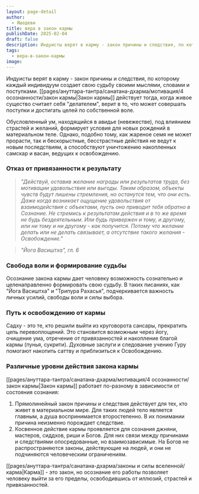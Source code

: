 ```yaml
---
layout: page-detail
author:
  - Яшодеви
title: вера в закон кармы
publishDate: 2025-02-04
draft: false
description: Индуисты верят в карму - закон причины и следствия, по которому каждый индивидуум создает свою судьбу своими мыслями, словами и поступками. Закон кармы действует тогда, когда живое существо считает себя "делателем", верит в то, что может совершать поступки и достигать целей по собственной воле.
tags:
  - вера-в-закон-кармы
image:
---
```

Индуисты верят в карму - закон причины и следствия, по которому каждый индивидуум создает свою судьбу своими мыслями, словами и поступками. [[pages/ануттара-тантра/санатана-дхарма/мотивация/4 осознанности/закон кармы|Закон кармы]] действует тогда, когда живое существо считает себя "делателем", верит в то, что может совершать поступки и достигать целей по собственной воле. 

Обусловленный ум, находящийся в авидье (невежестве), под влиянием страстей и желаний, формирует условия для новых рождений в материальном теле. Однако, подобно тому, как жареное семя не может прорасти, так и бескорыстные, бесстрастные действия не ведут к новым последствиям, а способствуют уничтожению накопленных самскар и васан, ведущих к освобождению.

### Отказ от привязанности к результату

>*"Действуй, оставив желание награды или результатов труда, без мотивации удовольствия или выгоды. Таким образом, объекты чувств будут лишены стремления, но останутся тем, что они есть. Даже когда возникает ощущение удовольствия от взаимодействия с объектами, пусть оно приводит тебя обратно в Сознание. Не стремись к результатам действия и в то же время не будь бездеятельным. Или будь привержен и тому, и другому, или ни тому и ни другому - как получится. Потому что желание делать или не делать связывает, а отсутствие такого желания -  Освобождение."* 

>*"Йога Васиштха", гл. 6*

### Свобода воли и формирование судьбы

Осознание закона кармы дает человеку возможность сознательно и целенаправленно формировать свою судьбу. В таких писаниях, как "Йога Васиштха" и "Трипура Рахасья", подчеркивается важность личных усилий, свободы воли и силы выбора.
### Путь к освобождению от кармы

Садху - это те, кто решили выйти из круговорота сансары, прекратить цепь перевоплощений. Это становится возможным через йогу, очищение ума, отречение от привязанностей и накопление благой кармы (пунья, сукрити). Духовные заслуги и следование учению Гуру помогают накопить саттву и приблизиться к Освобождению.

### Различные уровни действия закона кармы

[[pages/ануттара-тантра/санатана-дхарма/мотивация/4 осознанности/закон кармы|Закон кармы]] работает по-разному в зависимости от состояния сознания:

1. Прямолинейный закон причины и следствия действует для тех, кто живет в материальном мире. Для таких людей тело является главным, а душа воспринимается второстепенно. В их понимании причина неизменно порождает следствие.
2. Косвенное действие кармы проявляется для сознания джняни, мастеров, сиддхов, риши и Богов. Для них связи между причинами и следствиями опосредованные, но взаимозависимые. На Богов не распространяются законы, действующие на людей, и они не подчиняются человеческим ограничениям.

[[pages/ануттара-тантра/санатана-дхарма/законы и силы вселенной/карма|Карма]] - это закон, но осознание его работы позволяет человеку выйти за его пределы, освободившись от иллюзий, страстей и привязанностей.